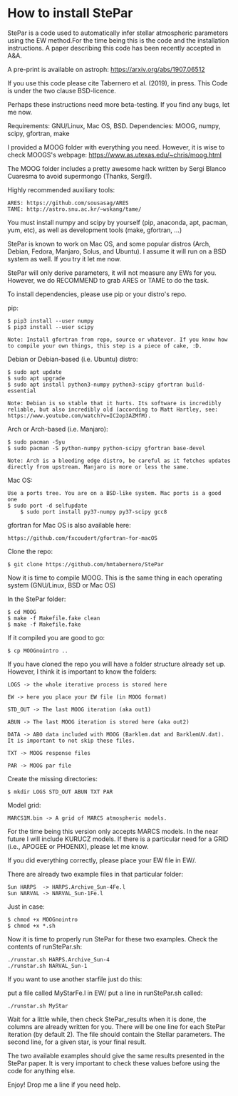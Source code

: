 How to install StePar
======================

StePar is a code used to automatically infer stellar atmospheric parameters using the EW method.For the time being this is the code and the installation instructions. A paper describing this code has been recently accepted in A&A. 

A pre-print is available on astroph: https://arxiv.org/abs/1907.06512

If you use this code please cite Tabernero et al. (2019), in press. This Code is under the two clause BSD-licence.

Perhaps these instructions need more beta-testing. If you find any bugs, let me now.

Requirements: GNU/Linux, Mac OS, BSD.
Dependencies: MOOG, numpy, scipy, gfortran, make

I provided a MOOG folder with everything you need. However, it is wise to check MOOGS's webpage: https://www.as.utexas.edu/~chris/moog.html 

The MOOG folder includes a pretty awesome hack written by Sergi Blanco Cuaresma to avoid supermongo (Thanks, Sergi!).

Highly recommended auxiliary tools:

	ARES: https://github.com/sousasag/ARES 
	TAME: http://astro.snu.ac.kr/~wskang/tame/

You must install numpy and scipy by yourself (pip, anaconda, apt, pacman, yum, etc), as well as development tools (make, gfortran, ...)

StePar is known to work on Mac OS, and some popular distros (Arch, Debian, Fedora, Manjaro, Solus, and Ubuntu). I assume it will run on a BSD system as well. If you try it let me now.

StePar will only derive parameters, it will not measure any EWs for you. However, we do RECOMMEND to grab ARES or TAME to do the task. 

To install dependencies, please use pip or your distro's repo.

pip:

	$ pip3 install --user numpy
	$ pip3 install --user scipy
	
	Note: Install gfortran from repo, source or whatever. If you know how to compile your own things, this step is a piece of cake, :D.

Debian or Debian-based (i.e. Ubuntu) distro:

	$ sudo apt update
	$ sudo apt upgrade
	$ sudo apt install python3-numpy python3-scipy gfortran build-essential

	Note: Debian is so stable that it hurts. Its software is incredibly reliable, but also incredibly old (according to Matt Hartley, see: https://www.youtube.com/watch?v=IC2op3AZMfM).
	
Arch or Arch-based (i.e. Manjaro):

	$ sudo pacman -Syu
	$ sudo pacman -S python-numpy python-scipy gfortran base-devel

	Note: Arch is a bleeding edge distro, be careful as it fetches updates directly from upstream. Manjaro is more or less the same.  

Mac OS:
	
	Use a ports tree. You are on a BSD-like system. Mac ports is a good one
	$ sudo port -d selfupdate
        $ sudo port install py37-numpy py37-scipy gcc8
	
gfortran for Mac OS is also available here: 

	https://github.com/fxcoudert/gfortran-for-macOS
	
Clone the repo:

	$ git clone https://github.com/hmtabernero/StePar

Now it is time to compile MOOG. This is the same thing in each operating system (GNU/Linux, BSD or Mac OS)

In the StePar folder: 

	$ cd MOOG
	$ make -f Makefile.fake clean
	$ make -f Makefile.fake

If it compiled you are good to go:

	$ cp MOOGnointro ..

If you have cloned the repo you will have a folder structure already set up. However, I think it is important to know the folders:

	LOGS -> the whole iterative process is stored here
 	
	EW -> here you place your EW file (in MOOG format)
	
	STD_OUT -> The last MOOG iteration (aka out1)
	
	ABUN -> The last MOOG iteration is stored here (aka out2)

	DATA -> ABO data included with MOOG (Barklem.dat and BarklemUV.dat). It is important to not skip these files.

	TXT -> MOOG response files

	PAR -> MOOG par file
	
Create the missing directories:
	
	$ mkdir LOGS STD_OUT ABUN TXT PAR

Model grid:
	
	MARCS1M.bin -> A grid of MARCS atmospheric models. 
	
For the time being this version only accepts MARCS models. In the near future I will include KURUCZ models. If there is a particular need for a GRID (i.e., APOGEE or PHOENIX), please let me know.

If you did everything correctly, please place your EW file in EW/.  

There are already two example files in that particular folder: 

	Sun HARPS  -> HARPS.Archive_Sun-4Fe.l
	Sun NARVAL -> NARVAL_Sun-1Fe.l

Just in case:

	$ chmod +x MOOGnointro
	$ chmod +x *.sh

Now it is time to properly run StePar for these two examples. Check the contents of runStePar.sh:

	./runstar.sh HARPS.Archive_Sun-4
	./runstar.sh NARVAL_Sun-1

If you want to use another starfile just do this:

put a file called MyStarFe.l  in EW/
put a line in runStePar.sh called:

	./runstar.sh MyStar

Wait for a little while, then check StePar_results when it is done, the columns are already written for you. There will be one line for each StePar iteration (by default 2). The file should contain the Stellar parameters. The second line, for a given star, is your final result. 

The two available examples should give the same results presented in the StePar paper. It is very important to check these values before using the code for anything else. 

Enjoy! Drop me a line if you need help.
